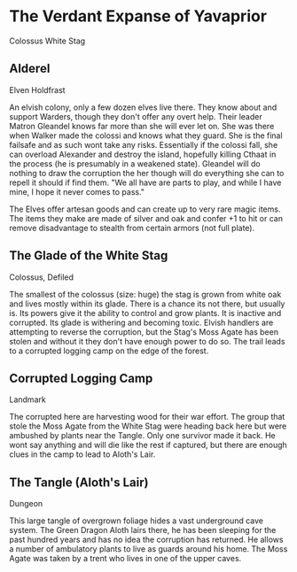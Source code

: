 # The Verdant Expanse of Yavaprior

Colossus White Stag

## Alderel

Elven Holdfrast

An elvish colony, only a few dozen elves live there. They know about and support Warders, though they don't offer any overt help. Their leader Matron Gleandel knows far more than she will ever let on. She was there when Walker made the colossi and knows what they guard. She is the final failsafe and as such wont take any risks. Essentially if the colossi fall, she can overload Alexander and destroy the island, hopefully killing  Cthaat in the process (he is presumably in a weakened state). Gleandel will do nothing to draw the corruption the her though will do everything she can to repell it should if find them. "We all have are parts to play, and while I have mine, I hope it never comes to pass."

The Elves offer artesan goods and can create up to very rare magic items. The items they make are made of silver and oak and confer +1 to hit or can remove disadvantage to stealth from certain armors (not full plate).

## The Glade of the White Stag

Colossus, Defiled

The smallest of the colossus (size: huge) the stag is grown from white oak and lives mostly within its glade. There is a chance its not there, but usually is. Its powers give it the ability to control and grow plants. It is inactive and corrupted. Its glade is withering and becoming toxic. Elvish handlers are attempting to reverse the corruption, but the Stag's Moss Agate has been stolen and without it they don't have enough power to do so. The trail leads to a corrupted logging camp on the edge of the forest.

## Corrupted Logging Camp

Landmark

The corrupted here are harvesting wood for their war effort. The group that stole the Moss Agate from the White Stag were heading back here but were ambushed by plants near the Tangle. Only one survivor made it back. He wont say anything and will die like the rest if captured, but there are enough clues in the camp to lead to Aloth's Lair.

## The Tangle (Aloth's Lair)

Dungeon

This large tangle of overgrown foliage hides a vast underground cave system. The Green Dragon Aloth lairs there, he has been sleeping for the past hundred years and has no idea the corruption has returned. He allows a number of ambulatory plants to live as guards around his home. The Moss Agate was taken by a trent who lives in one of the upper caves.

## 
##
##
##
##
